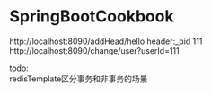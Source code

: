 # SpringBootCookbook
http://localhost:8090/addHead/hello  header:_pid 111   
http://localhost:8090/change/user?userId=111  

todo:  
redisTemplate区分事务和非事务的场景
